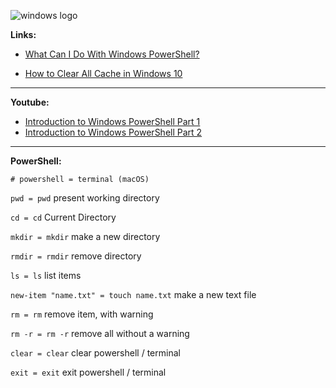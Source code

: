 ![windows logo](https://kironroy.github.io/windows.svg)

**Links:**

* [What Can I Do With Windows PowerShell?](https://technet.microsoft.com/en-us/library/5a761ad4-9a3e-4bd7-abe8-27bf7c54af36/)

* [How to Clear All Cache in Windows 10](https://www.youtube.com/watch?v=z3cjTqCQemU&vl=en)


***

**Youtube:**

* [Introduction to Windows PowerShell Part 1](https://www.youtube.com/watch?v=bEOq-S3veiA/)
* [Introduction to Windows PowerShell Part 2](https://www.youtube.com/watch?v=I8fyElEGo60/)

***
**PowerShell:**

```
# powershell = terminal (macOS)
```

```pwd = pwd``` present working directory

```cd = cd``` Current Directory

```mkdir = mkdir``` make a new directory

```rmdir = rmdir``` remove directory

```ls = ls``` list items
 

```new-item "name.txt" = touch name.txt``` make a new text file


```rm = rm``` remove item, with warning

```rm -r = rm -r``` remove all without a warning

```clear = clear``` clear powershell / terminal

```exit = exit``` exit powershell / terminal


